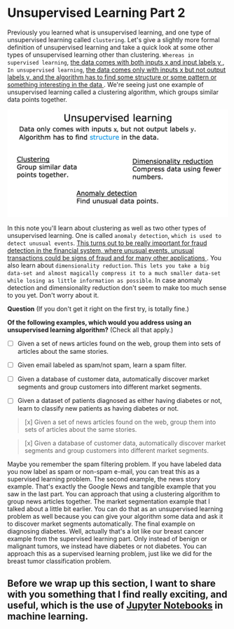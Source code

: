 # Unsupervised Learning Part 2
Previously you learned what is unsupervised learning, and one type of unsupervised learning called `clustering`. Let's give a slightly more formal definition of unsupervised learning and take a quick look at some other types of unsupervised learning other than clustering. `Whereas in supervised learning`, <u> the data comes with both inputs x and input labels y </u>, `In unsupervised learning`, <u> the data comes only with inputs x but not output labels y, and the algorithm has to find some structure or some pattern or something interesting in the data </u>. We're seeing just one example of unsupervised learning called a clustering algorithm, which groups similar data points together. 

![USL1](./../Assets/Unsupervised/USL2.1.png)

In this note  you'll learn about clustering as well as two other types of unsupervised learning. One is called `anomaly detection`, `which is used to detect unusual events`. <u> This turns out to be really important for fraud detection in the financial system, where unusual events, unusual transactions could be signs of fraud and for many other applications </u>. You also learn about `dimensionality reduction`. `This lets you take a big data-set and almost magically compress it to a much smaller data-set while losing as little information as possible`. In case anomaly detection and dimensionality reduction don't seem to make too much sense to you yet. Don't worry about it. 

**Question**  (If you don't get it right on the first try, is totally fine.)

**Of the following examples, which would you address using an unsupervised learning algorithm?**   (Check all that apply.)

- [ ] Given a set of news articles found on the web, group them into sets of articles about the same stories.

- [ ] Given email labeled as spam/not spam, learn a spam filter.

- [ ] Given a database of customer data, automatically discover market segments and group customers into different market segments.

- [ ] Given a dataset of patients diagnosed as either having diabetes or not, learn to classify new patients as having diabetes or not.

> [x] Given a set of news articles found on the web, group them into sets of articles about the same stories. 

> [x] Given a database of customer data, automatically discover market segments and group customers into different market segments.

Maybe you remember the spam filtering problem. If you have labeled data you now label as spam or non-spam e-mail, you can treat this as a supervised learning problem. The second example, the news story example. That's exactly the Google News and tangible example that you saw in the last part. You can approach that using a clustering algorithm to group news articles together. The market segmentation example that I talked about a little bit earlier. You can do that as an unsupervised learning problem as well because you can give your algorithm some data and ask it to discover market segments automatically. The final example on diagnosing diabetes. Well, actually that's a lot like our breast cancer example from the supervised learning part. Only instead of benign or malignant tumors, we instead have diabetes or not diabetes. You can approach this as a supervised learning problem, just like we did for the breast tumor classification problem. 

## Before we wrap up this section, I want to share with you something that I find really exciting, and useful, which is the use of [Jupyter Notebooks](./../JupyterNotebook.md) in machine learning.
​

